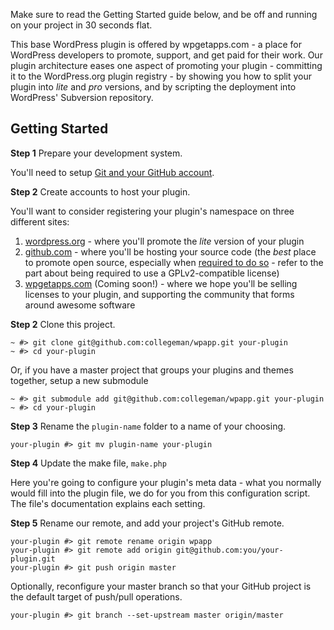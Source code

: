 Make sure to read the Getting Started guide below, and be off and running on your project
in 30 seconds flat.

This base WordPress plugin is offered by wpgetapps.com - a place for WordPress developers
to promote, support, and get paid for their work. Our plugin architecture eases one aspect
of promoting your plugin - committing it to the WordPress.org plugin registry - by showing
you how to split your plugin into *lite* and *pro* versions, and by scripting the deployment
into WordPress' Subversion repository.

## Getting Started

**Step 1** Prepare your development system.

You'll need to setup [Git and your GitHub account](http://help.github.com/). 

**Step 2** Create accounts to host your plugin. 

You'll want to consider registering your plugin's namespace on three different sites:

1. [wordpress.org](http://wordpress.org/extend/plugins/add/) - where you'll promote the *lite* version of your plugin
2. [github.com](https://github.com/repositories/new) - where you'll be hosting your source code (the *best* place to promote
   open source, especially when [required to do so](http://wordpress.org/extend/plugins/about/) -
   refer to the part about being required to use a GPLv2-compatible license)
3. [wpgetapps.com](#) (Coming soon!) - where we hope you'll be selling licenses to your plugin,
   and supporting the community that forms around awesome software

**Step 2** Clone this project.

    ~ #> git clone git@github.com:collegeman/wpapp.git your-plugin
    ~ #> cd your-plugin
    
Or, if you have a master project that groups your plugins and themes together, setup a new submodule

    ~ #> git submodule add git@github.com:collegeman/wpapp.git your-plugin
    ~ #> cd your-plugin
    
**Step 3** Rename the `plugin-name` folder to a name of your choosing.

    your-plugin #> git mv plugin-name your-plugin
    
**Step 4** Update the make file, `make.php`

Here you're going to configure your plugin's meta data - what you normally would fill into the plugin
file, we do for you from this configuration script. The file's documentation explains each setting.
    
**Step 5** Rename our remote, and add your project's GitHub remote.
  
    your-plugin #> git remote rename origin wpapp
    your-plugin #> git remote add origin git@github.com:you/your-plugin.git
    your-plugin #> git push origin master
    
Optionally, reconfigure your master branch so that your GitHub project is the default target of push/pull operations.
    
    your-plugin #> git branch --set-upstream master origin/master


